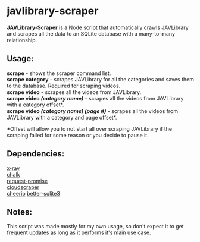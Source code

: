 # javlibrary-scraper
**JAVLibrary-Scraper** is a Node script that automatically crawls JAVLibrary and scrapes all the data to an SQLite database with a many-to-many relationship.<br>



## Usage:
**scrape** - shows the scraper command list.<br>
**scrape category** - scrapes JAVLibrary for all the categories and saves them to the database. Required for scraping videos.<br>
**scrape video** - scrapes all the videos from JAVLibrary.<br>
**scrape video *(category name)*** - scrapes all the videos from JAVLibrary with a category offset*.<br>
**scrape video *(category name) (page #)*** - scrapes all the videos from JAVLibrary with a category and page offset*.<br>

*Offset will allow you to not start all over scraping JAVLibrary if the scraping failed for some reason or you decide to pause it. 

## Dependencies:
[x-ray](https://www.npmjs.com/package/x-ray)<br>
[chalk](https://www.npmjs.com/package/chalk)<br>
[request-promise](https://www.npmjs.com/package/request-promise)<br>
[cloudscraper](https://www.npmjs.com/package/cloudscraper)<br>
[cheerio](https://www.npmjs.com/package/cheerio)
[better-sqlite3](https://www.npmjs.com/package/better-sqlite3)


## Notes:
This script was made mostly for my own usage, so don't expect it to get frequent updates as long as it performs it's main use case.

